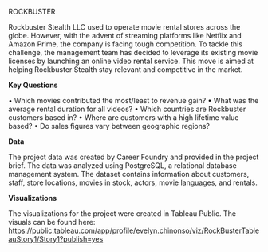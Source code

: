 ROCKBUSTER 

Rockbuster Stealth LLC used to operate movie rental stores across the globe. However, with the advent of streaming platforms like Netflix and Amazon Prime, the company is facing tough competition. To tackle this challenge, the management team has decided to leverage its existing movie licenses by launching an online video rental service. 
This move is aimed at helping Rockbuster Stealth stay relevant and competitive in the market.

**Key Questions**

•	Which movies contributed the most/least to revenue gain?
•	What was the average rental duration for all videos?
•	Which countries are Rockbuster customers based in?
•	Where are customers with a high lifetime value based?
•	Do sales figures vary between geographic regions?

**Data**

The project data was created by Career Foundry and provided in the project brief. The data was analyzed using PostgreSQL, a relational database management system. The dataset contains information about customers, staff, store locations, movies in stock, actors, movie languages, and rentals.

**Visualizations**

The visualizations for the project were created in Tableau Public. The visuals can be found here: https://public.tableau.com/app/profile/evelyn.chinonso/viz/RockBusterTableauStory1/Story1?publish=yes  

